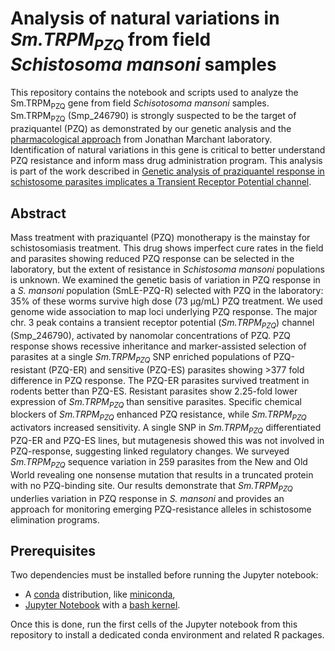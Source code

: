 # Analysis of natural variations in *Sm.TRPM<sub>PZQ</sub>* from field *Schistosoma mansoni* samples 

This repository contains the notebook and scripts used to analyze the Sm.TRPM<sub>PZQ</sub> gene from field *Schisotosoma mansoni* samples. Sm.TRPM<sub>PZQ</sub> (Smp\_246790) is strongly suspected to be the target of praziquantel (PZQ) as demonstrated by our genetic analysis and the [pharmacological approach](https://doi.org/10.1101/2021.03.09.434291) from Jonathan Marchant laboratory. Identification of natural variations in this gene is critical to better understand PZQ resistance and inform mass drug administration program. This analysis is part of the work described in [Genetic analysis of praziquantel response in schistosome parasites implicates a Transient Receptor Potential channel](https://doi.org/10.1101/2021.06.09.447779). 

## Abstract

Mass treatment with praziquantel (PZQ) monotherapy is the mainstay for schistosomiasis treatment. This drug shows imperfect cure rates in the field and parasites showing reduced PZQ response can be selected in the laboratory, but the extent of resistance in *Schistosoma mansoni* populations is unknown. We examined the genetic basis of variation in PZQ response in a *S. mansoni* population (SmLE-PZQ-R) selected with PZQ in the laboratory: 35% of these worms survive high dose (73 µg/mL) PZQ treatment. We used genome wide association to map loci underlying PZQ response. The major chr. 3 peak contains a transient receptor potential (*Sm.TRPM<sub>PZQ</sub>*) channel (Smp\_246790), activated by nanomolar concentrations of PZQ. PZQ response shows recessive inheritance and marker-assisted selection of parasites at a single *Sm.TRPM<sub>PZQ</sub>* SNP enriched populations of PZQ-resistant (PZQ-ER) and sensitive (PZQ-ES) parasites showing >377 fold difference in PZQ response. The PZQ-ER parasites survived treatment in rodents better than PZQ-ES.  Resistant parasites show 2.25-fold lower expression of *Sm.TRPM<sub>PZQ</sub>* than sensitive parasites. Specific chemical blockers of *Sm.TRPM<sub>PZQ</sub>* enhanced PZQ resistance, while *Sm.TRPM<sub>PZQ</sub>* activators increased sensitivity. A single SNP in *Sm.TRPM<sub>PZQ</sub>* differentiated PZQ-ER and PZQ-ES lines, but mutagenesis showed this was not involved in PZQ-response, suggesting linked regulatory changes. We surveyed *Sm.TRPM<sub>PZQ</sub>* sequence variation in 259 parasites from the New and Old World revealing one nonsense mutation that results in a truncated protein with no PZQ-binding site. Our results demonstrate that *Sm.TRPM<sub>PZQ</sub>* underlies variation in PZQ response in *S. mansoni* and provides an approach for monitoring emerging PZQ-resistance alleles in schistosome elimination programs.

## Prerequisites

Two dependencies must be installed before running the Jupyter notebook:
* A [conda](https://docs.conda.io/en/latest/) distribution, like [miniconda](https://docs.conda.io/en/latest/miniconda.html),
* [Jupyter Notebook](https://jupyter.readthedocs.io/en/latest/install.html) with a [bash kernel](https://github.com/takluyver/bash_kernel).

Once this is done, run the first cells of the Jupyter notebook from this repository to install a dedicated conda environment and related R packages.
